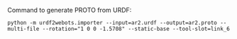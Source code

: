 Command to generate PROTO from URDF:

```
python -m urdf2webots.importer --input=ar2.urdf --output=ar2.proto --multi-file --rotation="1 0 0 -1.5708" --static-base --tool-slot=link_6
```
